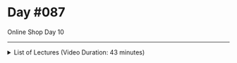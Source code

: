 # Day #087
Online Shop Day  10

---

<details>
    <summary>List of Lectures (Video Duration: 43 minutes)</summary>
    <ul>
        <li>Adding a "File Upload" Preview</li>
        <li>Making Products Deletable</li>
        <li>Using Ajax / Frontend JS Requests & Updating The DOM</li>
    </ul>
</details>